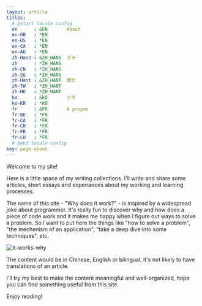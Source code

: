 ```yaml
---
layout: article
titles:
  # @start locale config
  en      : &EN       About
  en-GB   : *EN
  en-US   : *EN
  en-CA   : *EN
  en-AU   : *EN
  zh-Hans : &ZH_HANS  关于
  zh      : *ZH_HANS
  zh-CN   : *ZH_HANS
  zh-SG   : *ZH_HANS
  zh-Hant : &ZH_HANT  關於
  zh-TW   : *ZH_HANT
  zh-HK   : *ZH_HANT
  ko      : &KO       소개
  ko-KR   : *KO
  fr      : &FR       À propos
  fr-BE   : *FR
  fr-CA   : *FR
  fr-CH   : *FR
  fr-FR   : *FR
  fr-LU   : *FR
  # @end locale config
key: page-about
---
```


Welcome to my site!

Here is a little space of my writing collections. I'll write and share some articles, short essays and experiances about my working and learning processes.

The name of this site - "Why does it work?" - is inspired by a widespread joke about programmer. It's really fun to discover why and how does a piece of code work and it makes me happy when I figure out ways to solve a problem. So I want to put here the things like "how to solve a problem", "the mechenism of an application", "take a deep dive into some techniques", etc.

![it-works-why](https://zhenqi-imagebed.s3.ap-east-1.amazonaws.com/uploaded_date=2023-04/it-works-why-f0a557cee9da62d2331eebbdd962e8fb.png)

The content would be in Chinese, English or bilingual, it's not likely to have translations of an article.

I'll try my best to make the content meaningful and well-organized, hope you can find something useful from this site.

Enjoy reading!